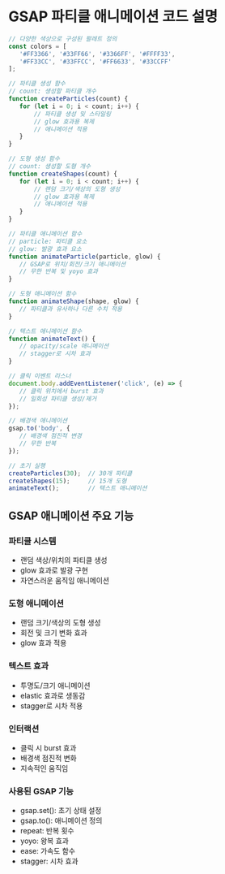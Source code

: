 # GSAP 파티클 애니메이션 코드 설명

```javascript
// 다양한 색상으로 구성된 팔레트 정의
const colors = [
   '#FF3366', '#33FF66', '#3366FF', '#FFFF33',
   '#FF33CC', '#33FFCC', '#FF6633', '#33CCFF'
];

// 파티클 생성 함수
// count: 생성할 파티클 개수
function createParticles(count) {
   for (let i = 0; i < count; i++) {
       // 파티클 생성 및 스타일링
       // glow 효과용 복제
       // 애니메이션 적용
   }
}

// 도형 생성 함수
// count: 생성할 도형 개수 
function createShapes(count) {
   for (let i = 0; i < count; i++) {
       // 랜덤 크기/색상의 도형 생성
       // glow 효과용 복제
       // 애니메이션 적용
   }
}

// 파티클 애니메이션 함수
// particle: 파티클 요소
// glow: 발광 효과 요소
function animateParticle(particle, glow) {
   // GSAP로 위치/회전/크기 애니메이션
   // 무한 반복 및 yoyo 효과
}

// 도형 애니메이션 함수  
function animateShape(shape, glow) {
   // 파티클과 유사하나 다른 수치 적용
}

// 텍스트 애니메이션 함수
function animateText() {
   // opacity/scale 애니메이션
   // stagger로 시차 효과
}

// 클릭 이벤트 리스너
document.body.addEventListener('click', (e) => {
   // 클릭 위치에서 burst 효과
   // 일회성 파티클 생성/제거
});

// 배경색 애니메이션
gsap.to('body', {
   // 배경색 점진적 변경
   // 무한 반복
});

// 초기 실행
createParticles(30);  // 30개 파티클
createShapes(15);     // 15개 도형
animateText();        // 텍스트 애니메이션
```
## GSAP 애니메이션 주요 기능

### 파티클 시스템
- 랜덤 색상/위치의 파티클 생성
- glow 효과로 발광 구현
- 자연스러운 움직임 애니메이션

### 도형 애니메이션
- 랜덤 크기/색상의 도형 생성
- 회전 및 크기 변화 효과
- glow 효과 적용

### 텍스트 효과
- 투명도/크기 애니메이션
- elastic 효과로 생동감
- stagger로 시차 적용

### 인터랙션
- 클릭 시 burst 효과
- 배경색 점진적 변화
- 지속적인 움직임

### 사용된 GSAP 기능
- gsap.set(): 초기 상태 설정
- gsap.to(): 애니메이션 정의
- repeat: 반복 횟수
- yoyo: 왕복 효과
- ease: 가속도 함수
- stagger: 시차 효과

